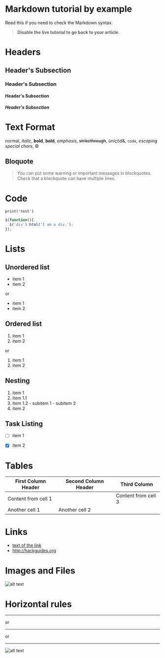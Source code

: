 # Markdown tutorial by example

Read this if you need to check the Markdown syntax. 

> **Disable the live tutorial to go back to your article**.



# Headers 

## Header's Subsection 

### Header's Subsection 

#### Header's Subsection 

##### Header's Subsection 


# Text Format 

normal, *italic*, **bold**, __bold__, _emphasis_, ~~strikethrough~~, ùníçõd&, `code`, *escaping special chars*, &copy; 

## Bloquote 

> You can put some warning or important messages in blockquotes. 
Check that a blockquote can have multiple lines. 


# Code 

```
print('test')
```

```javascript
$(function(){
  $('div').html('I am a div.');
});
```


# Lists

## Unordered list

- item 1
- item 2

or

* item 1
* item 2

## Ordered list

1. item 1
1. item 2

or

1. item 1
2. item 2

## Nesting

1. item 1
  1. item 1.1
  2. item 1.2
    - subitem 1
    - subitem 2
2. item 2

## Task Listing

- [ ] item 1
- [x] item 2


# Tables

First Column Header | Second Column Header | Third Column
------------------- | -------------------- | ------------
Content from cell 1 | | Content from cell 3
Another cell 1 | Another cell 2


# Links

* [text of the link](http://hackguides.org)
* http://hackguides.org


# Images and Files

![alt text](http://tutorials.pluralsight.com/static/img/dark-logo.png 'Logo Title')


# Horizontal rules

------------------------

or

* * *

or

*****


![alt text](http://tutorials.pluralsight.com/static/img/dark-logo.png 'Logo Title')
